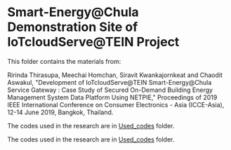 # Smart-Energy@Chula Demonstration Site of IoTcloudServe@TEIN Project

This folder contains the materials from:

Ririnda Thirasupa, Meechai Homchan, Siravit Kwankajornkeat and Chaodit Aswakul, "Development of IoTcloudServe@TEIN Smart-Energy@Chula Service Gateway : Case Study of Secured On-Demand Building Energy Management System Data Platform Using NETPIE," Proceedings of 2019 IEEE International Conference on Consumer Electronics - Asia (ICCE-Asia), 12-14 June 2019, Bangkok, Thailand.


<p> The codes used in the research are in <a href="\Used_codes">Used_codes</a> folder. </p>

<p> The codes used in the research are in <a href="\Used_codes">Used_codes</a> folder. </p>
